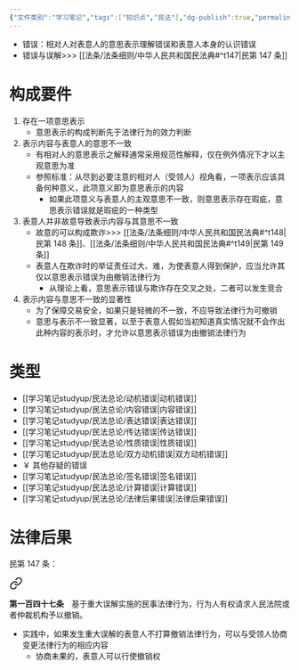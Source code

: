```yaml
---
{"文件类别":"学习笔记","tags":["知识点","民法"],"dg-publish":true,"permalink":"/学习笔记studyup/民法总论/意思表示错误/","dgPassFrontmatter":true,"created":"2024-07-17T08:40:05.699+08:00","updated":"2024-10-25T12:38:49.182+08:00"}
---
```


- 错误：相对人对表意人的意思表示理解错误和表意人本身的认识错误
- 错误与误解>>> [[法条/法条细则/中华人民共和国民法典#^t147\|民第 147 条]]
# 构成要件
1. 存在一项意思表示
	- 意思表示的构成判断先于法律行为的效力判断
2. 表示内容与表意人的意思不一致
	- 有相对人的意思表示之解释通常采用规范性解释，仅在例外情况下才以主观意思为准
	- 参照标准：从尽到必要注意的相对人（受领人）视角看，一项表示应该具备何种意义，此项意义即为意思表示的内容
		- 如果此项意义与表意人的主观意思不一致，则意思表示存在瑕疵，意思表示错误就是瑕疵的一种类型
3. 表意人并非故意导致表示内容与其意思不一致
	- 故意的可以构成欺诈>>> [[法条/法条细则/中华人民共和国民法典#^t148\|民第 148 条]]、[[法条/法条细则/中华人民共和国民法典#^t149\|民第 149 条]]
	- 表意人在欺诈时的举证责任过大、难，为使表意人得到保护，应当允许其仅以意思表示错误为由撤销法律行为
		- 从理论上看，意思表示错误与欺诈存在交叉之处，二者可以发生竞合
4. 表示内容与意思不一致的显著性
	- 为了保障交易安全，如果只是轻微的不一致，不应导致法律行为可撤销
	- 意思与表示不一致显著，以至于表意人假如当初知道真实情况就不会作出此种内容的表示时，才允许以意思表示错误为由撤销法律行为
# 类型
- [[学习笔记studyup/民法总论/动机错误\|动机错误]]
- [[学习笔记studyup/民法总论/内容错误\|内容错误]]
- [[学习笔记studyup/民法总论/表达错误\|表达错误]]
- [[学习笔记studyup/民法总论/传达错误\|传达错误]]
- [[学习笔记studyup/民法总论/性质错误\|性质错误]]
- [[学习笔记studyup/民法总论/双方动机错误\|双方动机错误]]
- ￥ 其他存疑的错误
- [[学习笔记studyup/民法总论/签名错误\|签名错误]]
- [[学习笔记studyup/民法总论/计算错误\|计算错误]]
- [[学习笔记studyup/民法总论/法律后果错误\|法律后果错误]]
# 法律后果
民第 147 条：
<div class="transclusion internal-embed is-loaded"><a class="markdown-embed-link" href="////#t147" aria-label="Open link"><svg xmlns="http://www.w3.org/2000/svg" width="24" height="24" viewBox="0 0 24 24" fill="none" stroke="currentColor" stroke-width="2" stroke-linecap="round" stroke-linejoin="round" class="svg-icon lucide-link"><path d="M10 13a5 5 0 0 0 7.54.54l3-3a5 5 0 0 0-7.07-7.07l-1.72 1.71"></path><path d="M14 11a5 5 0 0 0-7.54-.54l-3 3a5 5 0 0 0 7.07 7.07l1.71-1.71"></path></svg></a><div class="markdown-embed">



**第一百四十七条**　基于重大误解实施的民事法律行为，行为人有权请求人民法院或者仲裁机构予以撤销。 

</div></div>

- 实践中，如果发生重大误解的表意人不打算撤销法律行为，可以与受领人协商变更法律行为的相应内容
	- 协商未果的，表意人可以行使撤销权